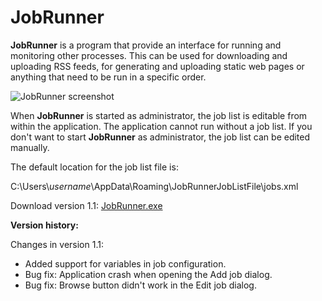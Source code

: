 # JobRunner
**JobRunner** is a program that provide an interface for running and monitoring other processes. This can be used for downloading and uploading RSS feeds, for generating and uploading static web pages or anything that need to be run in a specific order.

![JobRunner screenshot](http://imghost.winsoft.se/upload/857971586771823jobrunner.jpg "JobRunner screenshot")

When **JobRunner** is started as administrator, the job list is editable from within the application. The application cannot run without a job list. If you don't want to start **JobRunner** as administrator, the job list can be edited manually.

The default location for the job list file is:

C:\Users\\*username*\AppData\Roaming\JobRunnerJobListFile\jobs.xml

Download version 1.1: [JobRunner.exe](http://winsoft.se/files/JobRunner.exe)

**Version history:**

Changes in version 1.1:

- Added support for variables in job configuration.
- Bug fix: Application crash when opening the Add job dialog.
- Bug fix: Browse button didn't work in the Edit job dialog.

